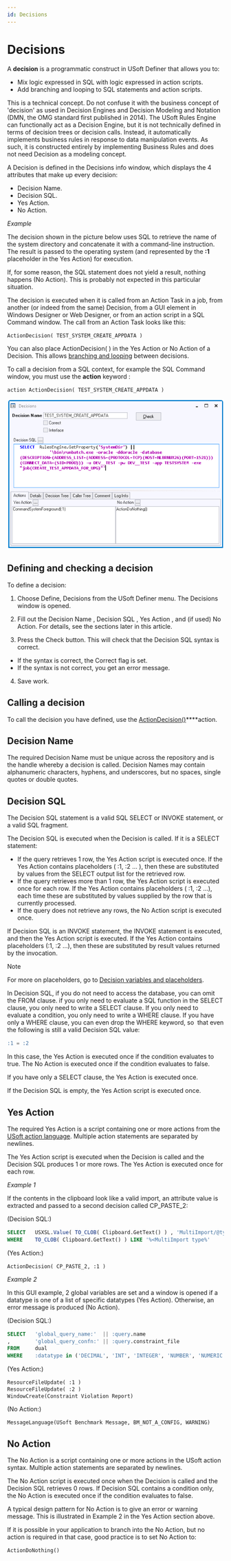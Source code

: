 ```yaml
---
id: Decisions
---
```


# Decisions

A **decision** is a programmatic construct in USoft Definer that allows you to:

- Mix logic expressed in SQL with logic expressed in action scripts.
- Add branching and looping to SQL statements and action scripts.

This is a technical concept. Do not confuse it with the business concept of 'decision' as used in Decision Engines and Decision Modeling and Notation (DMN, the OMG standard first published in 2014). The USoft Rules Engine can functionally act as a Decision Engine, but it is not technically defined in terms of decision trees or decision calls. Instead, it automatically implements business rules in response to data manipulation events. As such, it is constructed entirely by implementing Business Rules and does not need Decision as a modeling concept.

A Decision is defined in the Decisions info window, which displays the 4 attributes that make up every decision:

- Decision Name.
- Decision SQL.
- Yes Action.
- No Action.

*Example*

The decision shown in the picture below uses SQL to retrieve the name of the system directory and concatenate it with a command-line instruction. The result is passed to the operating system (and represented by the **:1** placeholder in the Yes Action) for execution.

If, for some reason, the SQL statement does not yield a result, nothing happens (No Action). This is probably not expected in this particular situation.

The decision is executed when it is called from an Action Task in a job, from another (or indeed from the same) Decision, from a GUI element in Windows Designer or Web Designer, or from an action script in a SQL Command window. The call from an Action Task looks like this:

```
ActionDecision( TEST_SYSTEM_CREATE_APPDATA )

```

You can also place ActionDecision( ) in the Yes Action or No Action of a Decision. This allows [branching and looping](/docs/Task_flow/Decisions/Decision_branching_and_looping.md) between decisions.

To call a decision from a SQL context, for example the SQL Command window, you must use the **action** keyword :

```
action ActionDecision( TEST_SYSTEM_CREATE_APPDATA )

```

![](./assets/760f4a18-0a04-47bf-b4ba-7f1762129e1d.png)

## Defining and checking a decision

To define a decision:

1. Choose Define, Decisions from the USoft Definer menu. The Decisions window is opened.

2. Fill out the Decision Name , Decision SQL , Yes Action , and (if used) No Action. For details, see the sections later in this article.

3. Press the Check button. This will check that the Decision SQL syntax is correct.

- If the syntax is correct, the Correct flag is set.
- If the syntax is not correct, you get an error message.

4. Save work.

## Calling a decision

To call the decision you have defined, use the [ActionDecision()](/docs/Task_flow/Action_Language_reference_A-C/ActionDecision.md)****action.

## Decision Name

The required Decision Name must be unique across the repository and is the handle whereby a decision is called. Decision Names may contain alphanumeric characters, hyphens, and underscores, but no spaces, single quotes or double quotes.

## Decision SQL

The Decision SQL statement is a valid SQL SELECT or INVOKE statement, or a valid SQL fragment.

The Decision SQL is executed when the Decision is called. If it is a SELECT statement:

- If the query retrieves 1 row, the Yes Action script is executed once. If the Yes Action contains placeholders ( :1, :2 ... ), then these are substituted by values from the SELECT output list for the retrieved row.
- If the query retrieves more than 1 row, the Yes Action script is executed once for each row. If the Yes Action contains placeholders ( :1, :2 ...), each time these are substituted by values supplied by the row that is currently processed.
- If the query does not retrieve any rows, the No Action script is executed once.

If Decision SQL is an INVOKE statement, the INVOKE statement is executed, and then the Yes Action script is executed. If the Yes Action contains placeholders (:1, :2 ...), then these are substituted by result values returned by the invocation.

> [!NOTE]
> For more on placeholders, go to [Decision variables and placeholders](/docs/Task_flow/Decisions/Decision_variables_and_placeholders.md).

In Decision SQL, if you do not need to access the database, you can omit the FROM clause. if you only need to evaluate a SQL function in the SELECT clause, you only need to write a SELECT clause. If you only need to evaluate a condition, you only need to write a WHERE clause. If you have only a WHERE clause, you can even drop the WHERE keyword, so  that even the following is still a valid Decision SQL value:

```sql
:1 = :2
```

In this case, the Yes Action is executed once if the condition evaluates to true. The No Action is executed once if the condition evaluates to false.

If you have only a SELECT clause, the Yes Action is executed once.

If the Decision SQL is empty, the Yes Action script is executed once.

## Yes Action

The required Yes Action is a script containing one or more actions from the [USoft action language](/docs/Task_flow/Action_Language_reference). Multiple action statements are separated by newlines.

The Yes Action script is executed when the Decision is called and the Decision SQL produces 1 or more rows. The Yes Action is executed once for each row.

*Example 1*

If the contents in the clipboard look like a valid import, an attribute value is extracted and passed to a second decision called CP_PASTE_2:

(Decision SQL:)

```sql
SELECT   USXSL.Value( TO_CLOB( Clipboard.GetText() ) , 'MultiImport/@type' )
WHERE    TO_CLOB( Clipboard.GetText() ) LIKE '%<MultiImport type%'
```

(Yes Action:)

```
ActionDecision( CP_PASTE_2, :1 )
```

*Example 2*

In this GUI example, 2 global variables are set and a window is opened if a datatype is one of a list of specific datatypes (Yes Action). Otherwise, an error message is produced (No Action).

(Decision SQL:)

```sql
SELECT   'global_query_name:'  || :query.name
,        'global_query_confn:' || :query.constraint_file 
FROM     dual
WHERE    :datatype in ('DECIMAL', 'INT', 'INTEGER', 'NUMBER', 'NUMERIC', 'SMALLINT', 'TINYINT')
```

(Yes Action:)

```
ResourceFileUpdate( :1 )
ResourceFileUpdate( :2 )
WindowCreate(Constraint Violation Report)
```

(No Action:)

```
MessageLanguage(USoft Benchmark Message, BM_NOT_A_CONFIG, WARNING)
```

## No Action

The No Action is a script containing one or more actions in the USoft action syntax. Multiple action statements are separated by newlines.

The No Action script is executed once when the Decision is called and the Decision SQL retrieves 0 rows. If Decision SQL contains a condition only, the No Action is executed once if the condition evaluates to false.

A typical design pattern for No Action is to give an error or warning message. This is illustrated in Example 2 in the Yes Action section above.

If it is possible in your application to branch into the No Action, but no action is required in that case, good practice is to set No Action to:

```
ActionDoNothing()
```

 
